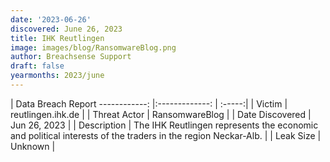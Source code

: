 ```yaml
---
date: '2023-06-26'
discovered: June 26, 2023
title: IHK Reutlingen
image: images/blog/RansomwareBlog.png
author: Breachsense Support
draft: false
yearmonths: 2023/june
---
```



| Data Breach Report
------------:     |:-------------:    | :-----:|
| Victim      | reutlingen.ihk.de      | 
| Threat Actor      | RansomwareBlog      | 
| Date Discovered      | Jun 26, 2023      | 
| Description      | The IHK Reutlingen represents the economic and political interests of the traders in the region Neckar-Alb.      | 
| Leak Size      | Unknown      | 

